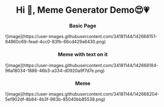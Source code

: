 #
<h1 align="center">Hi 👋, Meme Generator Demo&#128525;&#128151;</h1>


<h3 align="center">Basic Page</h3>
![image](https://user-images.githubusercontent.com/34181144/142668151-84860c69-fead-4cc0-83fb-66cd429a6430.png)


<h3 align="center">Meme with text on it</h3>
![image](https://user-images.githubusercontent.com/34181144/142668184-96a18034-1886-46b3-a334-d0920a9f7d7e.png)

<h3 align="center">Meme</h3>
![image](https://user-images.githubusercontent.com/34181144/142668204-5ef902df-8b84-4b3f-963b-85040bb85538.png)
